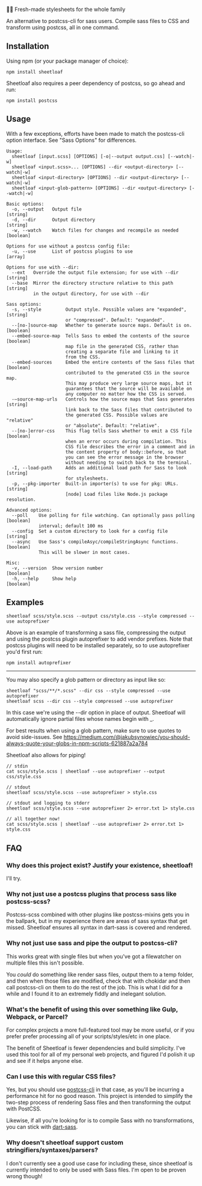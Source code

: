 📃🍞 Fresh-made stylesheets for the whole family

An alternative to postcss-cli for sass users. Compile sass files to CSS and transform using postcss, all in one command.

## Installation

Using npm (or your package manager of choice):

```
npm install sheetloaf
```

Sheetloaf also requires a peer dependency of postcss, so go ahead and run:

```
npm install postcss
```

## Usage

With a few exceptions, efforts have been made to match the postcss-cli option interface. See "Sass Options" for differences.

```
Usage:
  sheetloaf [input.scss] [OPTIONS] [-o|--output output.css] [--watch|-w]
  sheetloaf <input.scss>... [OPTIONS] --dir <output-directory> [--watch|-w]
  sheetloaf <input-directory> [OPTIONS] --dir <output-directory> [--watch|-w]
  sheetloaf <input-glob-pattern> [OPTIONS] --dir <output-directory> [--watch|-w]

Basic options:
  -o, --output   Output file                                            [string]
  -d, --dir      Output directory                                       [string]
  -w, --watch    Watch files for changes and recompile as needed       [boolean]

Options for use without a postcss config file:
  -u, --use      List of postcss plugins to use                          [array]

Options for use with --dir:
  --ext   Override the output file extension; for use with --dir        [string]
  --base  Mirror the directory structure relative to this path          [string]
          in the output directory, for use with --dir

Sass options:
  -s, --style         Output style. Possible values are "expanded",      [string]
                      or "compressed". Default: "expanded".
  --[no-]source-map   Whether to generate source maps. Default is on.   [boolean]
  --embed-source-map  Tells Sass to embed the contents of the source    [boolean]
                      map file in the generated CSS, rather than
                      creating a separate file and linking to it
                      from the CSS.
  --embed-sources     Embed the entire contents of the Sass files that  [boolean]
                      contributed to the generated CSS in the source map.
                      This may produce very large source maps, but it
                      guarantees that the source will be available on
                      any computer no matter how the CSS is served.
  -–source-map-urls   Controls how the source maps that Sass generates   [string]
                      link back to the Sass files that contributed to
                      the generated CSS. Possible values are "relative"
                      or "absolute". Default: "relative".
  --[no-]error-css    This flag tells Sass whether to emit a CSS file   [boolean]
                      when an error occurs during compilation. This
                      CSS file describes the error in a comment and in
                      the content property of body::before, so that
                      you can see the error message in the browser
                      without needing to switch back to the terminal.
  -I, --load-path     Adds an additional load path for Sass to look      [string]
                      for stylesheets.
  -p, --pkg-importer  Built-in importer(s) to use for pkg: URLs.         [string]
                      [node] Load files like Node.js package resolution.

Advanced options:
  --poll    Use polling for file watching. Can optionally pass polling [boolean]
            interval; default 100 ms
  --config  Set a custom directory to look for a config file            [string]
  --async   Use Sass's compileAsyc/compileStringAsync functions.       [boolean]
            This will be slower in most cases.

Misc:
  -v, --version  Show version number                                   [boolean]
  -h, --help     Show help                                             [boolean]

```

## Examples

```
sheetloaf scss/style.scss --output css/style.css --style compressed --use autoprefixer
```

Above is an example of transforming a sass file, compressing the output and using the
postcss plugin autoprefixer to add vendor prefixes. Note that postcss plugins will need to be installed
separately, so to use autoprefixer you'd first run:

```
npm install autoprefixer
```

---

You may also specify a glob pattern or directory as input like so:

```
sheetloaf "scss/**/*.scss" --dir css --style compressed --use autoprefixer
sheetloaf scss --dir css --style compressed --use autoprefixer
```

In this case we're using the --dir option in place of output. Sheetloaf will automatically ignore partial files whose names begin with \_.

For best results when using a glob pattern, make sure to use quotes to avoid side-issues. See https://medium.com/@jakubsynowiec/you-should-always-quote-your-globs-in-npm-scripts-621887a2a784

Sheetloaf also allows for piping!

```
// stdin
cat scss/style.scss | sheetloaf --use autoprefixer --output css/style.css

// stdout
sheetloaf scss/style.scss --use autoprefixer > style.css

// stdout and logging to stderr
sheetloaf scss/style.scss --use autoprefixer 2> error.txt 1> style.css

// all together now!
cat scss/style.scss | sheetloaf --use autoprefixer 2> error.txt 1> style.css
```

## FAQ

### Why does this project exist? Justify your existence, sheetloaf!

I'll try.

### Why not just use a postcss plugins that process sass like postcss-scss?

Postcss-scss combined with other plugins like postcss-mixins gets you in the ballpark, but in my experience there are areas of sass syntax that get missed. Sheetloaf ensures all syntax in dart-sass is covered and rendered.

### Why not just use sass and pipe the output to postcss-cli?

This works great with single files but when you've got a filewatcher on multiple files this isn't possible.

You _could_ do something like render sass files, output them to a temp folder, and then when those files are modified, check that with chokidar and then call postcss-cli on them to do the rest of the job. This is what I did for a while and I found it to an extremely fiddly and inelegant solution.

### What's the benefit of using this over something like Gulp, Webpack, or Parcel?

For complex projects a more full-featured tool may be more useful, or if you prefer prefer processing all of your scripts/styles/etc in one place.

The benefit of Sheetloaf is fewer dependencies and build simplicity. I've used this tool for all of my personal web projects, and figured I'd polish it up and see if it helps anyone else.

### Can I use this with regular CSS files?

Yes, but you should use [postcss-cli](https://github.com/postcss/postcss-cli) in that case, as you'll be incurring a performance hit for no good reason. This project is intended to simplify the two-step process of rendering Sass files and then transforming the output with PostCSS.

Likewise, if all you're looking for is to compile Sass with no transformations, you can stick with [dart-sass](https://github.com/sass/dart-sass).

### Why doesn't sheetloaf support custom stringifiers/syntaxes/parsers?

I don't currently see a good use case for including these, since sheetloaf is currently intended to only be used with Sass files. I'm open to be proven wrong though!
